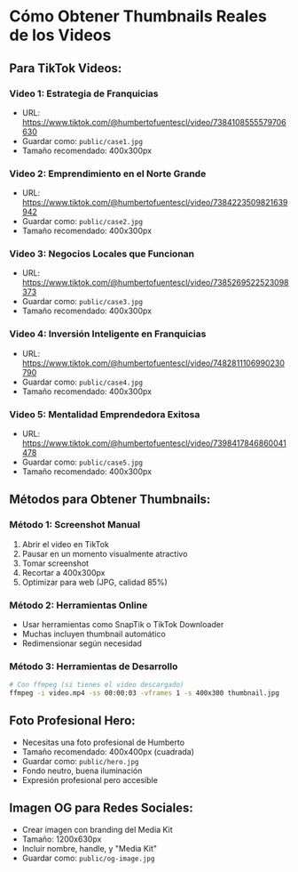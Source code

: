 # Cómo Obtener Thumbnails Reales de los Videos

## Para TikTok Videos:

### Video 1: Estrategia de Franquicias
- URL: https://www.tiktok.com/@humbertofuentescl/video/7384108555579706630
- Guardar como: `public/case1.jpg`
- Tamaño recomendado: 400x300px

### Video 2: Emprendimiento en el Norte Grande  
- URL: https://www.tiktok.com/@humbertofuentescl/video/7384223509821639942
- Guardar como: `public/case2.jpg`
- Tamaño recomendado: 400x300px

### Video 3: Negocios Locales que Funcionan
- URL: https://www.tiktok.com/@humbertofuentescl/video/7385269522523098373
- Guardar como: `public/case3.jpg`
- Tamaño recomendado: 400x300px

### Video 4: Inversión Inteligente en Franquicias
- URL: https://www.tiktok.com/@humbertofuentescl/video/7482811106990230790
- Guardar como: `public/case4.jpg`
- Tamaño recomendado: 400x300px

### Video 5: Mentalidad Emprendedora Exitosa
- URL: https://www.tiktok.com/@humbertofuentescl/video/7398417846860041478
- Guardar como: `public/case5.jpg`
- Tamaño recomendado: 400x300px

## Métodos para Obtener Thumbnails:

### Método 1: Screenshot Manual
1. Abrir el video en TikTok
2. Pausar en un momento visualmente atractivo
3. Tomar screenshot
4. Recortar a 400x300px
5. Optimizar para web (JPG, calidad 85%)

### Método 2: Herramientas Online
- Usar herramientas como SnapTik o TikTok Downloader
- Muchas incluyen thumbnail automático
- Redimensionar según necesidad

### Método 3: Herramientas de Desarrollo
```bash
# Con ffmpeg (si tienes el video descargado)
ffmpeg -i video.mp4 -ss 00:00:03 -vframes 1 -s 400x300 thumbnail.jpg
```

## Foto Profesional Hero:
- Necesitas una foto profesional de Humberto
- Tamaño recomendado: 400x400px (cuadrada)
- Guardar como: `public/hero.jpg`
- Fondo neutro, buena iluminación
- Expresión profesional pero accesible

## Imagen OG para Redes Sociales:
- Crear imagen con branding del Media Kit
- Tamaño: 1200x630px
- Incluir nombre, handle, y "Media Kit"
- Guardar como: `public/og-image.jpg`
